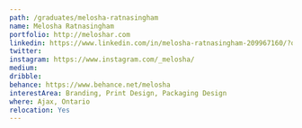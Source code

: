 ```yaml
---
path: /graduates/melosha-ratnasingham
name: Melosha Ratnasingham
portfolio: http://meloshar.com
linkedin: https://www.linkedin.com/in/melosha-ratnasingham-209967160/?originalSubdomain=ca
twitter:
instagram: https://www.instagram.com/_melosha/
medium:
dribble:
behance: https://www.behance.net/melosha
interestArea: Branding, Print Design, Packaging Design
where: Ajax, Ontario
relocation: Yes
---
```

